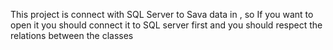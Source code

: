 This project is connect with SQL Server to Sava data in , so If you want to open it you should connect it to SQL server first and you should respect the relations between the classes 
